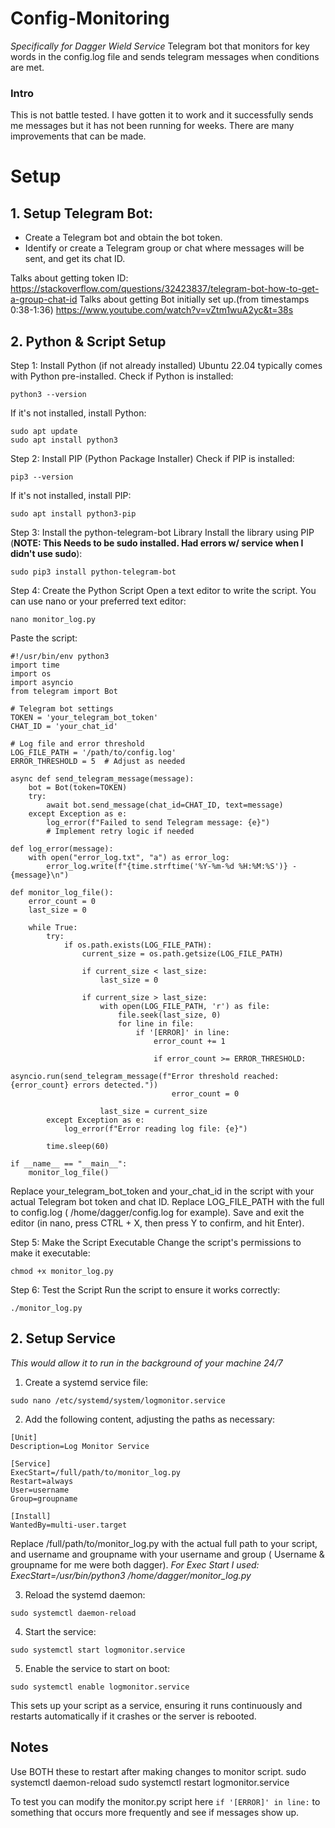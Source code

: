 # Config-Monitoring
*Specifically for Dagger Wield Service*
Telegram bot that monitors for key words in the config.log file and sends telegram messages when conditions are met.

### Intro
This is not battle tested. I have gotten it to work and it successfully sends me messages but it has not been running for weeks. There are many improvements that can be made.
# Setup

## 1. Setup Telegram Bot:
- Create a Telegram bot and obtain the bot token.
- Identify or create a Telegram group or chat where messages will be sent, and get its chat ID.

Talks about getting token ID:
https://stackoverflow.com/questions/32423837/telegram-bot-how-to-get-a-group-chat-id
Talks about getting Bot initially set up.(from timestamps 0:38-1:36)
https://www.youtube.com/watch?v=vZtm1wuA2yc&t=38s

## 2. Python & Script Setup

Step 1: Install Python (if not already installed)
Ubuntu 22.04 typically comes with Python pre-installed. Check if Python is installed:
```
python3 --version
```
If it's not installed, install Python:
```
sudo apt update
sudo apt install python3
```

Step 2: Install PIP (Python Package Installer)
Check if PIP is installed:
```
pip3 --version
```
If it's not installed, install PIP:
```
sudo apt install python3-pip
```
Step 3: Install the python-telegram-bot Library
Install the library using PIP (**NOTE: This Needs to be sudo installed. Had errors w/ service when I didn't use sudo**):
```
sudo pip3 install python-telegram-bot
```
Step 4: Create the Python Script
Open a text editor to write the script. You can use nano or your preferred text editor:
```
nano monitor_log.py
```
Paste the script:
```
#!/usr/bin/env python3
import time
import os
import asyncio
from telegram import Bot

# Telegram bot settings
TOKEN = 'your_telegram_bot_token'
CHAT_ID = 'your_chat_id'

# Log file and error threshold
LOG_FILE_PATH = '/path/to/config.log'
ERROR_THRESHOLD = 5  # Adjust as needed

async def send_telegram_message(message):
    bot = Bot(token=TOKEN)
    try:
        await bot.send_message(chat_id=CHAT_ID, text=message)
    except Exception as e:
        log_error(f"Failed to send Telegram message: {e}")
        # Implement retry logic if needed

def log_error(message):
    with open("error_log.txt", "a") as error_log:
        error_log.write(f"{time.strftime('%Y-%m-%d %H:%M:%S')} - {message}\n")

def monitor_log_file():
    error_count = 0
    last_size = 0

    while True:
        try:
            if os.path.exists(LOG_FILE_PATH):
                current_size = os.path.getsize(LOG_FILE_PATH)

                if current_size < last_size:
                    last_size = 0

                if current_size > last_size:
                    with open(LOG_FILE_PATH, 'r') as file:
                        file.seek(last_size, 0)
                        for line in file:
                            if '[ERROR]' in line:
                                error_count += 1

                                if error_count >= ERROR_THRESHOLD:
                                    asyncio.run(send_telegram_message(f"Error threshold reached: {error_count} errors detected."))
                                    error_count = 0

                    last_size = current_size
        except Exception as e:
            log_error(f"Error reading log file: {e}")

        time.sleep(60)

if __name__ == "__main__":
    monitor_log_file()
```

Replace your_telegram_bot_token and your_chat_id in the script with your actual Telegram bot token and chat ID.
Replace LOG_FILE_PATH with the full to config.log ( /home/dagger/config.log for example).
Save and exit the editor (in nano, press CTRL + X, then press Y to confirm, and hit Enter).

Step 5: Make the Script Executable
Change the script's permissions to make it executable:
```
chmod +x monitor_log.py
```
Step 6: Test the Script
Run the script to ensure it works correctly:
```
./monitor_log.py
```

## 2. Setup Service
*This would allow it to run in the background of your machine 24/7*

1. Create a systemd service file:
```
sudo nano /etc/systemd/system/logmonitor.service
```
2. Add the following content, adjusting the paths as necessary:
```
[Unit]
Description=Log Monitor Service

[Service]
ExecStart=/full/path/to/monitor_log.py
Restart=always
User=username
Group=groupname

[Install]
WantedBy=multi-user.target
```
Replace /full/path/to/monitor_log.py with the actual full path to your script, and username and groupname with your username and group ( Username & groupname for me were both dagger). 
*For Exec Start I used: ExecStart=/usr/bin/python3 /home/dagger/monitor_log.py*

3. Reload the systemd daemon:
```
sudo systemctl daemon-reload
```
4. Start the service:
```
sudo systemctl start logmonitor.service
```
5. Enable the service to start on boot:
```
sudo systemctl enable logmonitor.service
```
This sets up your script as a service, ensuring it runs continuously and restarts automatically if it crashes or the server is rebooted.


## Notes
Use BOTH these to restart after making changes to monitor script.
sudo systemctl daemon-reload
sudo systemctl restart logmonitor.service

To test you can modify the monitor.py script here ```if '[ERROR]' in line:``` to something that occurs more frequently and see if messages show up.
